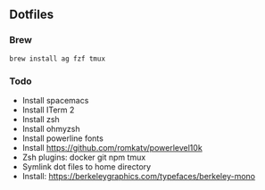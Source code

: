 ## Dotfiles

### Brew
```
brew install ag fzf tmux
```

### Todo
* Install spacemacs
* Install ITerm 2
* Install zsh
* Install ohmyzsh
* Install powerline fonts
* Install https://github.com/romkatv/powerlevel10k
* Zsh plugins: docker git npm tmux
* Symlink dot files to home directory
* Install: https://berkeleygraphics.com/typefaces/berkeley-mono
